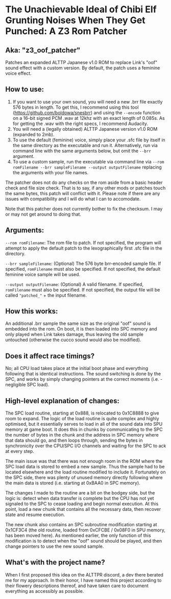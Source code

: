 # The Unachievable Ideal of Chibi Elf Grunting Noises When They Get Punched: A Z3 Rom Patcher
## Aka: "z3_oof_patcher"

Patches an expanded ALTTP Japanese v1.0 ROM to replace Link's "oof" sound effect with a custom version. By default, the patch uses a feminine voice effect.

## How to use:

1. If you want to use your own sound, you will need a new .brr file exactly 576 bytes in length. To get this, I recommend using this tool (https://github.com/boldowa/snesbrr) and using the `--encode` function on a 16-bit signed PCM .wav at 12khz with an exact length of 0.085s. As for getting the .wav with the right specs, I recommend Audacity.
2. You will need a (legally obtained) ALTTP Japanese version v1.0 ROM (expanded to 2mb).
3. To use the default (feminine) voice, simply place your .sfc file by itself in the same directory as the executable and run it. Alternatively, run via command line with the same arguments below, but omit the `--brr` argument.
4. To use a custom sample, run the executable via command line via `--rom romFilename --brr sampleFilename --output outputFilename` replacing the arguments with your file names.

The patcher does not do any checks on the rom aside from a basic header check and file size check. That is to say, if any other mods or patches touch the same bytes, this patch will conflict with it. Please note if there are any issues with compatibility and I will do what I can to accomodate.

Note that this patcher does not currently bother to fix the checksum. I may or may not get around to doing that.

## Arguments:

`--rom romFilename`: The rom file to patch. If not specified, the program will attempt to apply the default patch to the lexographically first .sfc file in the directory.

`--brr sampleFilename`: (Optional) The 576 byte brr-encoded sample file. If specified, `romFilename` must also be specified. If not specified, the default feminine voice sample will be used.

`--output outputFilename`: (Optional) A valid filename. If specified, `romFilename` must also be specified. If not specified, the output file will be called `"patched_"` + the input filename.

## How this works:

An additional .brr sample the same size as the original "oof" sound is embedded into the rom. On boot, it is then loaded into SPC memory and only played when Link takes damage, thus leaving the old sample untouched (otherwise the cucco sound would also be modified).

## Does it affect race timings?

No; all CPU load takes place at the initial boot phase and everything following that is identical instructions. The sound switching is done by the SPC, and works by simply changing pointers at the correct moments (i.e. - negligible SPC load).

## High-level explanation of changes:

The SPC load routine, starting at 0x888, is relocated to 0x1C8888 to give room to expand. The logic of the load routine is quite complex and highly optimised, but it essentially serves to load in all of the sound data into SPU memory at game boot. It does this in chunks by communicating to the SPC the number of bytes in the chunk and the address in SPC memory where that data should go, and then loops through, sending the bytes in synchronicity over the CPU/SPC I/O channels and waiting for the SPC to ack at every step.

The main issue was that there was not enough room in the ROM where the SPC load data is stored to embed a new sample. Thus the sample had to be located elsewhere and the load routine modified to include it. Fortunately on the SPC side, there was plenty of unused memory directly following where the main data is stored (i.e. starting at 0xBAA0 in SPC memory).

The changes I made to the routine are a bit on the bodgey side, but the logic is: detect when data transfer is complete but the CPU has not yet signaled to the SPC to cease loading and begin normal execution. At this point, load a new chunk that contains all the necessary data, then recover state and resume execution.

The new chunk also contains an SPC subroutine modification starting at 0x1CF3C4 (the old routine, loaded from 0xCFCBE / 0x08F0 in SPU memory, has been moved here). As mentioned earlier, the only function of this modification is to detect when the "oof" sound should be played, and then change pointers to use the new sound sample.

## What's with the project name?

When I first proposed this idea on the ALTTPR discord, a dev there berated me for my approach. In their honor, I have named this project according to their flowery descriptions thereof, and have taken care to document everything as accessibly as possible.
